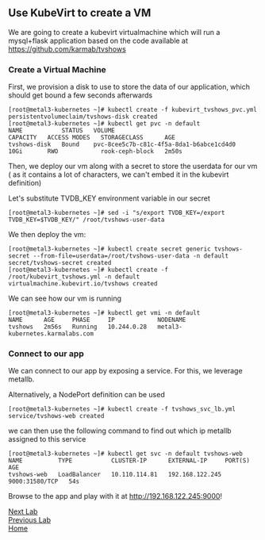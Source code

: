 ## Use KubeVirt to create a VM

We are going to create a kubevirt virtualmachine which will run a mysql+flask application based on the code available at https://github.com/karmab/tvshows

### Create a Virtual Machine

First, we provision a disk to use to store the data of our application, which should get bound a few seconds afterwards

```console
[root@metal3-kubernetes ~]# kubectl create -f kubevirt_tvshows_pvc.yml
persistentvolumeclaim/tvshows-disk created
[root@metal3-kubernetes ~]# kubectl get pvc -n default
NAME           STATUS   VOLUME                                     CAPACITY   ACCESS MODES   STORAGECLASS      AGE
tvshows-disk   Bound    pvc-8cee5c7b-c81c-4f5a-8da1-b6abce1cd4d0   10Gi       RWO            rook-ceph-block   2m50s
```

Then, we deploy our vm along with a secret to store the userdata for our vm ( as it contains a lot of characters, we can't embed it in the kubevirt definition)

Let's substitute TVDB_KEY environment variable in our secret

```console
[root@metal3-kubernetes ~]# sed -i "s/export TVDB_KEY=/export TVDB_KEY=$TVDB_KEY/" /root/tvshows-user-data
```

We then deploy the vm:

```console
[root@metal3-kubernetes ~]# kubectl create secret generic tvshows-secret --from-file=userdata=/root/tvshows-user-data -n default
secret/tvshows-secret created
[root@metal3-kubernetes ~]# kubectl create -f /root/kubevirt_tvshows.yml -n default
virtualmachine.kubevirt.io/tvshows created
```

We can see how our vm is running

```console
[root@metal3-kubernetes ~]# kubectl get vmi -n default
NAME      AGE     PHASE     IP            NODENAME
tvshows   2m56s   Running   10.244.0.28   metal3-kubernetes.karmalabs.com
```

### Connect to our app

We can connect to our app by exposing a service. For this, we leverage metallb.

Alternatively, a NodePort definition can be used

```console
[root@metal3-kubernetes ~]# kubectl create -f tvshows_svc_lb.yml
service/tvshows-web created
```

we can then use the following command to find out which ip metallb assigned to this service

```console
[root@metal3-kubernetes ~]# kubectl get svc -n default tvshows-web
NAME          TYPE           CLUSTER-IP      EXTERNAL-IP     PORT(S)          AGE
tvshows-web   LoadBalancer   10.110.114.81   192.168.122.245   9000:31580/TCP   54s
```

Browse to the app and play with it at http://192.168.122.245:9000!

[Next Lab](lab4.md)\
[Previous Lab](lab2.md)\
[Home](README.md)
